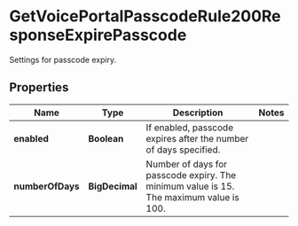 

# GetVoicePortalPasscodeRule200ResponseExpirePasscode

Settings for passcode expiry.

## Properties

| Name | Type | Description | Notes |
|------------ | ------------- | ------------- | -------------|
|**enabled** | **Boolean** | If enabled, passcode expires after the number of days specified. |  |
|**numberOfDays** | **BigDecimal** | Number of days for passcode expiry. The minimum value is 15. The maximum value is 100. |  |




